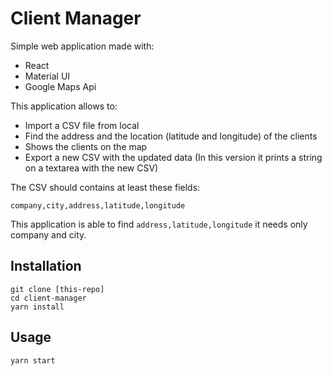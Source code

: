 
# Client Manager

Simple web application made with: 

- React
- Material UI
- Google Maps Api

This application allows to:
- Import a CSV file from local
- Find the address and the location (latitude and longitude) of the clients
- Shows the clients on the map
- Export a new CSV with the updated data (In this version it prints a string on a textarea with the new CSV)

The CSV should contains at least these fields:
```
company,city,address,latitude,longitude
```

This application is able to find `address,latitude,longitude` it needs only company and city.

## Installation

```
git clone [this-repo]
cd client-manager
yarn install 
```

## Usage

```
yarn start
```